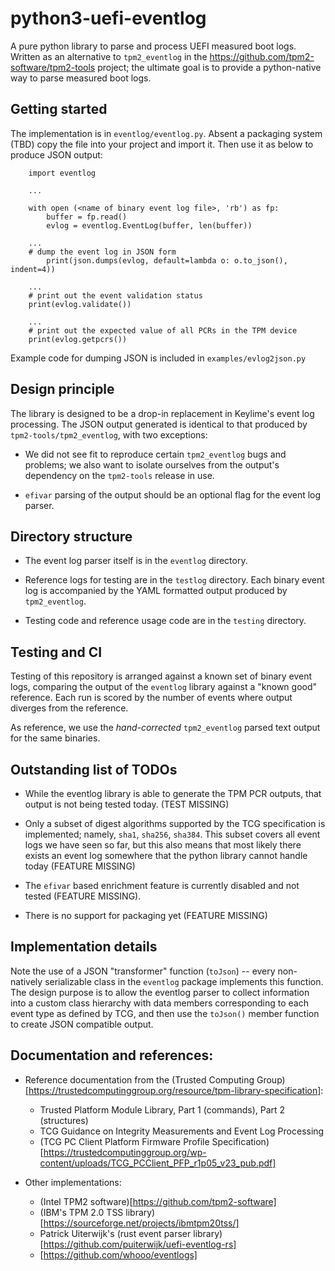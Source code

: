 # python3-uefi-eventlog

A pure python library to parse and process UEFI measured boot
logs. Written as an alternative to `tpm2_eventlog` in the
https://github.com/tpm2-software/tpm2-tools project; the ultimate goal
is to provide a python-native way to parse measured boot logs.

## Getting started

The implementation is in `eventlog/eventlog.py`. Absent a packaging
system (TBD) copy the file into your project and import it. Then use
it as below to produce JSON output:

```
    import eventlog

    ...

    with open (<name of binary event log file>, 'rb') as fp:
        buffer = fp.read()
        evlog = eventlog.EventLog(buffer, len(buffer))

	...
	# dump the event log in JSON form
        print(json.dumps(evlog, default=lambda o: o.to_json(), indent=4))

	...
	# print out the event validation status
	print(evlog.validate())

	...
	# print out the expected value of all PCRs in the TPM device
	print(evlog.getpcrs())

```

Example code for dumping JSON is included in `examples/evlog2json.py`

## Design principle

The library is designed to be a drop-in replacement in Keylime's event
log processing. The JSON output generated is identical to that
produced by `tpm2-tools/tpm2_eventlog`, with two exceptions:

* We did not see fit to reproduce certain `tpm2_eventlog` bugs and
  problems; we also want to isolate ourselves from the output's
  dependency on the `tpm2-tools` release in use.

* `efivar` parsing of the output should be an optional flag for the
  event log parser.

## Directory structure

* The event log parser itself is in the `eventlog` directory.

* Reference logs for testing are in the `testlog` directory. Each
  binary event log is accompanied by the YAML formatted output
  produced by `tpm2_eventlog`.

* Testing code and reference usage code are in the `testing` directory.

## Testing and CI

Testing of this repository is arranged against a known set of binary
event logs, comparing the output of the `eventlog` library against a
"known good" reference. Each run is scored by the number of events
where output diverges from the reference.

As reference, we use the *hand-corrected* `tpm2_eventlog` parsed text
output for the same binaries.

## Outstanding list of TODOs

* While the eventlog library is able to generate the TPM PCR outputs,
  that output is not being tested today. (TEST MISSING)

* Only a subset of digest algorithms supported by the TCG
  specification is implemented; namely, `sha1`, `sha256`,
  `sha384`. This subset covers all event logs we have seen so far, but
  this also means that most likely there exists an event log somewhere
  that the python library cannot handle today (FEATURE MISSING)

* The `efivar` based enrichment feature is currently disabled and not
  tested (FEATURE MISSING).

* There is no support for packaging yet (FEATURE MISSING)


## Implementation details

Note the use of a JSON "transformer" function (`toJson`) -- every
non-natively serializable class in the `eventlog` package implements
this function. The design purpose is to allow the eventlog parser to
collect information into a custom class hierarchy with data members
corresponding to each event type as defined by TCG, and then use the
`toJson()` member function to create JSON compatible output.


## Documentation and references:

* Reference documentation from the (Trusted Computing
  Group)[https://trustedcomputinggroup.org/resource/tpm-library-specification]:

  * Trusted Platform Module Library, Part 1 (commands), Part 2 (structures)
  * TCG Guidance on Integrity Measurements and Event Log Processing
  * (TCG PC Client Platform Firmware Profile Specification)[https://trustedcomputinggroup.org/wp-content/uploads/TCG_PCClient_PFP_r1p05_v23_pub.pdf]

* Other implementations:
  * (Intel TPM2 software)[https://github.com/tpm2-software]
  * (IBM's TPM 2.0 TSS library)[https://sourceforge.net/projects/ibmtpm20tss/]
  * Patrick Uiterwijk's (rust event parser library)[https://github.com/puiterwijk/uefi-eventlog-rs]
  * [https://github.com/whooo/eventlogs]
  